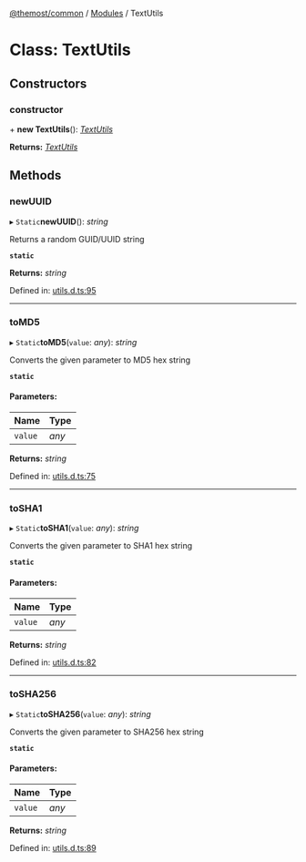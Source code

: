 [@themost/common](../README.md) / [Modules](../modules.md) / TextUtils

# Class: TextUtils

## Constructors

### constructor

\+ **new TextUtils**(): [*TextUtils*](textutils.md)

**Returns:** [*TextUtils*](textutils.md)

## Methods

### newUUID

▸ `Static`**newUUID**(): *string*

Returns a random GUID/UUID string

**`static`** 

**Returns:** *string*

Defined in: [utils.d.ts:95](https://github.com/themost-framework/themost-common/blob/580db67/utils.d.ts#L95)

___

### toMD5

▸ `Static`**toMD5**(`value`: *any*): *string*

Converts the given parameter to MD5 hex string

**`static`** 

#### Parameters:

Name | Type |
:------ | :------ |
`value` | *any* |

**Returns:** *string*

Defined in: [utils.d.ts:75](https://github.com/themost-framework/themost-common/blob/580db67/utils.d.ts#L75)

___

### toSHA1

▸ `Static`**toSHA1**(`value`: *any*): *string*

Converts the given parameter to SHA1 hex string

**`static`** 

#### Parameters:

Name | Type |
:------ | :------ |
`value` | *any* |

**Returns:** *string*

Defined in: [utils.d.ts:82](https://github.com/themost-framework/themost-common/blob/580db67/utils.d.ts#L82)

___

### toSHA256

▸ `Static`**toSHA256**(`value`: *any*): *string*

Converts the given parameter to SHA256 hex string

**`static`** 

#### Parameters:

Name | Type |
:------ | :------ |
`value` | *any* |

**Returns:** *string*

Defined in: [utils.d.ts:89](https://github.com/themost-framework/themost-common/blob/580db67/utils.d.ts#L89)
